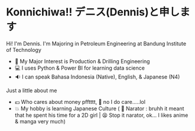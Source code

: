 # Konnichiwa!! デニス(Dennis)と申します

Hi! I'm Dennis. I'm Majoring in Petroleum Engineering at Bandung Institute of Technology
 - :raising_hand: My Major Interest is Production & Drilling Engineering
 - :computer: I uses Python & Power BI for learning data science
 - :sound: I can speak Bahasa Indonesia (Native), English, & Japanese (N4)

Just a little about me
 - :dollar: Who cares about money pfftttt, :triumph: no I do care.....lol
 - :boom: My hobby is learning Japanese Culture ( :eyes: Narator : bruhh it meant that he spent his time for a 2D girl | :tired_face: Stop it narator, ok... I likes anime & manga very much)
